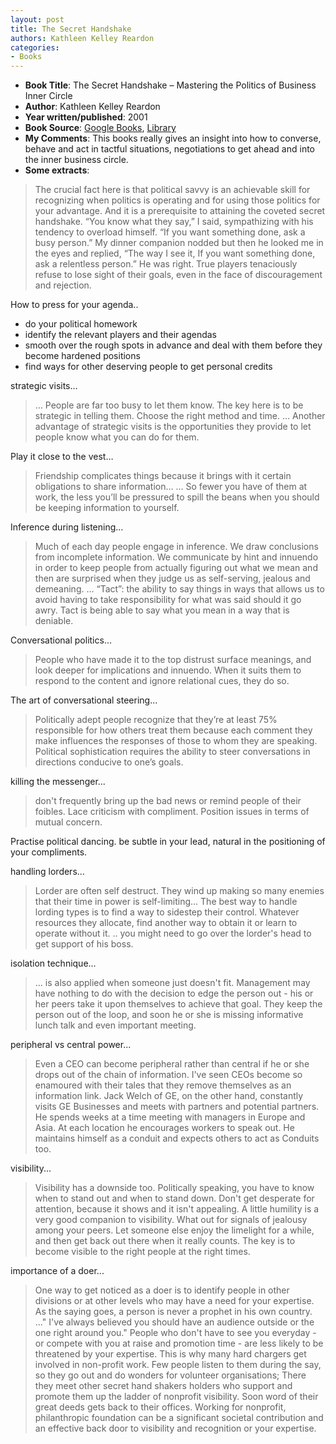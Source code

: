 ```yaml
---
layout: post
title: The Secret Handshake
authors: Kathleen Kelley Reardon
categories:
- Books
---
```



- **Book Title**: The Secret Handshake – Mastering the Politics of Business Inner Circle
- **Author**: Kathleen Kelley Reardon
- **Year written/published**: 2001
- **Book Source**: [Google Books](http://books.google.com/books?id=-gmZAAAACAAJ&dq=the+secret+handshake), [Library](http://vistaweb.nlb.gov.sg/cgi-bin/cw_cgi?fullRecord+14951+3002+9928667+2+0)
- **My Comments**: This books really gives an insight into how to converse, behave and act in tactful situations, negotiations to get ahead and into the inner business circle. 
- **Some extracts**:

> The crucial fact here is that political savvy is an achievable skill for recognizing when politics is operating and for using those politics for your advantage. And it is a prerequisite to attaining the coveted secret handshake. “You know what they say,” I said, sympathizing with his tendency to overload himself. “If you want something done, ask a busy person.” My dinner companion nodded but then he looked me in the eyes and replied, “The way I see it, If you want something done, ask a relentless person.” He was right. True players tenaciously refuse to lose sight of their goals, even in the face of discouragement and rejection.

How to press for your agenda..

- do your political homework
- identify the relevant players and their agendas
- smooth over the rough spots in advance and deal with them before they become hardened positions
- find ways for other deserving people to get personal credits

strategic visits…

> … People are far too busy to let them know. The key here is to be strategic in telling them. Choose the right method and time. … Another advantage of strategic visits is the opportunities they provide to let people know what you can do for them.

Play it close to the vest…

> Friendship complicates things because it brings with it certain obligations to share information… … So fewer you have of them at work, the less you’ll be pressured to spill the beans when you should be keeping information to yourself.

Inference during listening…

> Much of each day people engage in inference. We draw conclusions from incomplete information. We communicate by hint and innuendo in order to keep people from actually figuring out what we mean and then are surprised when they judge us as self-serving, jealous and demeaning. … “Tact”: the ability to say things in ways that allows us to avoid having to take responsibility for what was said should it go awry. Tact is being able to say what you mean in a way that is deniable.

Conversational politics…

> People who have made it to the top distrust surface meanings, and look deeper for implications and innuendo. When it suits them to respond to the content and ignore relational cues, they do so. 

The art of conversational steering…

> Politically adept people recognize that they’re at least 75% responsible for how others treat them because each comment they make influences the responses of those to whom they are speaking. Political sophistication requires the ability to steer conversations in directions conducive to one’s goals. 

killing the messenger...

> don't frequently bring up the bad news or remind people of their foibles. Lace criticism with compliment. Position issues in terms of mutual concern. 

Practise political dancing. be subtle in your lead, natural in the positioning of your compliments.

handling lorders...

> Lorder are often self destruct. They wind up making so many enemies that their time in power is self-limiting... The best way to handle lording types is to find a way to sidestep their control. Whatever resources they allocate, find another way to obtain it or learn to operate without it. .. you might need to go over the lorder's head to get support of his boss.

isolation technique...

> ... is also applied when someone just doesn't fit. Management may have nothing to do with the decision to edge the person out - his or her peers take it upon themselves to achieve that goal. They keep the person out of the loop, and soon he or she is missing informative lunch talk and even important meeting.

peripheral vs central power...

> Even a CEO can become peripheral rather than central if he or she drops out of the chain of information. I've seen CEOs become so enamoured with their tales that they remove themselves as an information link. Jack Welch of GE, on the other hand, constantly visits GE Businesses and meets with partners and potential partners. He spends weeks at a time meeting with managers in Europe and Asia. At each location he encourages workers to speak out. He maintains himself as a conduit and expects others to act as Conduits too.

visibility...

> Visibility has a downside too. Politically speaking, you have to know when to stand out and when to stand down. Don't get desperate for attention, because it shows and it isn't appealing. A little humility is a very good companion to visibility. What out for signals of jealousy among your peers. Let someone else enjoy the limelight for a while, and then get back out there when it really counts. The key is to become visible to the right people at the right times.

importance of a doer...

> One way to get noticed as a doer is to identify people in other divisions or at other levels who may have a need for your expertise. As the saying goes, a person is never a prophet in his own country. ..." I've always believed you should have an audience outside or the one right around you." People who don't have to see you everyday - or compete with you at raise and promotion time - are less likely to be threatened by your expertise. This is why many hard chargers get involved in non-profit work. Few people listen to them during the say, so they go out and do wonders for volunteer organisations; There they meet other secret hand shakers holders who support and promote them up the ladder of nonprofit visibility. Soon word of their great deeds gets back to their offices. Working for nonprofit, philanthropic foundation can be a significant societal contribution and an effective back door to visibility and recognition or your expertise. 
